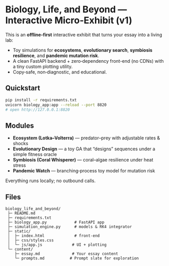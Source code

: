 # Biology, Life, and Beyond — Interactive Micro‑Exhibit (v1)

This is an **offline‑first** interactive exhibit that turns your essay into a living lab:
- Toy simulations for **ecosystems**, **evolutionary search**, **symbiosis resilience**, and **pandemic mutation risk**.
- A clean FastAPI backend + zero‑dependency front-end (no CDNs) with a tiny custom plotting utility.
- Copy‑safe, non‑diagnostic, and educational.

## Quickstart
```bash
pip install -r requirements.txt
uvicorn biology_app:app --reload --port 8820
# open http://127.0.0.1:8820
```

## Modules
- **Ecosystem (Lotka–Volterra)** — predator–prey with adjustable rates & shocks
- **Evolutionary Design** — a toy GA that “designs” sequences under a simple fitness oracle
- **Symbiosis (Coral Whisperer)** — coral–algae resilience under heat stress
- **Pandemic Watch** — branching‑process toy model for mutation risk

Everything runs locally; no outbound calls.

## Files
```
biology_life_and_beyond/
 ├─ README.md
 ├─ requirements.txt
 ├─ biology_app.py            # FastAPI app
 ├─ simulation_engine.py      # models & RK4 integrator
 ├─ static/
 │  ├─ index.html             # front-end
 │  ├─ css/styles.css
 │  └─ js/app.js             # UI + plotting
 └─ content/
    ├─ essay.md              # Your essay content
    └─ prompts.md           # Prompt slate for exploration
```
